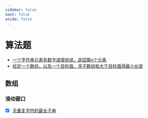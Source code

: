 ```yaml
---
sidebar: false
next: false
aside: false
---
```


# 算法题

- [一个字符串元素有数字递增组成，返回第n个元素](./char-at-index.md)
- [给定一个数组，以及一个目标值，求子数组和大于目标值得最小长度](./min-len-sum.md)

## 数组

### 滑动窗口

- [X] [无重复字符的最长子串](https://leetcode.cn/problems/longest-substring-without-repeating-characters/description/?utm_source=LCUS&utm_medium=ip_redirect&utm_campaign=transfer2china)
